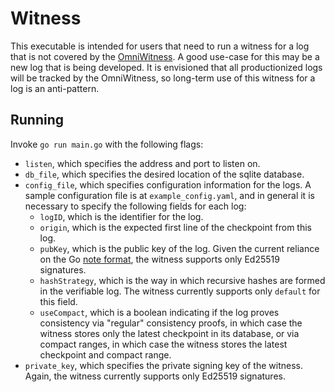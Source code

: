 # Witness

This executable is intended for users that need to run a witness for a log that is not covered by the [OmniWitness](../omniwitness/).
A good use-case for this may be a new log that is being developed.
It is envisioned that all productionized logs will be tracked by the OmniWitness, so long-term use of this witness for a log is an anti-pattern.

## Running

Invoke `go run main.go` with the following flags:
- `listen`, which specifies the address and port to listen on.
- `db_file`, which specifies the desired location of the sqlite database.
- `config_file`, which specifies configuration information for the logs. A
  sample configuration file is at `example_config.yaml`, and in general it
  is necessary to specify the following fields for each log:
    - `logID`, which is the identifier for the log.
    - `origin`, which is the expected first line of the checkpoint from this log.
    - `pubKey`, which is the public key of the log.  Given the current reliance on the Go [note format](https://pkg.go.dev/golang.org/x/exp/sumdb@v0.0.2/internal/note), the witness supports only Ed25519 signatures.
    - `hashStrategy`, which is the way in which recursive hashes are formed in the verifiable log.  The witness currently supports only `default` for this field.
    - `useCompact`, which is a boolean indicating if the log proves consistency via "regular" consistency proofs, in which case the witness stores only the latest checkpoint in its database, or via compact ranges, in which case the witness stores the latest checkpoint and compact range.
- `private_key`, which specifies the private signing key of the witness.  Again,
  the witness currently supports only Ed25519 signatures.
